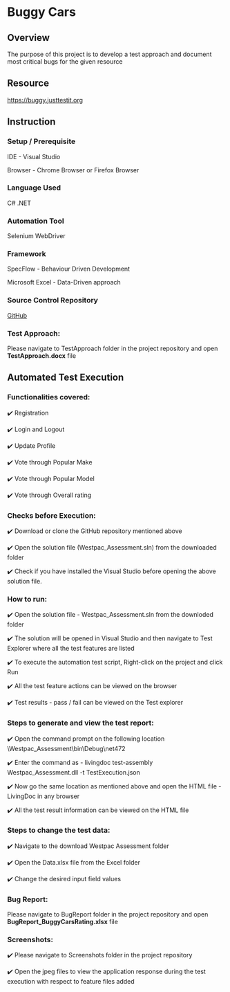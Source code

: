 # Buggy Cars
 
## Overview 
The purpose of this project is to develop a test approach and document most critical bugs for the given resource
## Resource 
https://buggy.justtestit.org 

## Instruction
### Setup / Prerequisite 
IDE - Visual Studio

Browser - Chrome Browser or Firefox Browser
### Language Used 
C# .NET
### Automation Tool  
Selenium WebDriver
### Framework 
SpecFlow - Behaviour Driven Development

Microsoft Excel - Data-Driven approach
### Source Control Repository 
[GitHub]( https://github.com/MariaSagayaraj/Westpac_Assessment)

### Test Approach:

Please navigate to TestApproach folder in the project repository and open **TestApproach.docx** file

## Automated Test Execution

### Functionalities covered:
:heavy_check_mark: Registration 

:heavy_check_mark: Login and Logout

:heavy_check_mark: Update Profile

:heavy_check_mark: Vote through Popular Make

:heavy_check_mark: Vote through Popular Model

:heavy_check_mark: Vote through Overall rating

### Checks before Execution:
:heavy_check_mark: Download or clone the GitHub repository mentioned above 
 
:heavy_check_mark: Open the solution file (Westpac_Assessment.sln) from the downloaded folder
 
:heavy_check_mark: Check if you have installed the Visual Studio before opening the above solution file.
 
### How to run:
 
:heavy_check_mark: Open the solution file - Westpac_Assessment.sln from the downloded folder
 
:heavy_check_mark: The solution will be opened in Visual Studio and then navigate to Test Explorer where all the test features are listed
 
:heavy_check_mark: To execute the automation test script, Right-click on the project and click Run
 
:heavy_check_mark: All the test feature actions can be viewed on the browser
 
:heavy_check_mark: Test results - pass / fail can be viewed on the Test explorer
 

### Steps to generate and view the test report:

:heavy_check_mark: Open the command prompt on the following location \Westpac_Assessment\bin\Debug\net472

:heavy_check_mark: Enter the command as - livingdoc test-assembly Westpac_Assessment.dll -t TestExecution.json

:heavy_check_mark: Now go the same location as mentioned above and open the HTML file - LivingDoc in any browser

:heavy_check_mark: All the test result information can be viewed on the HTML file


### Steps to change the test data:

:heavy_check_mark: Navigate to the download Westpac Assessment folder

:heavy_check_mark: Open the Data.xlsx file from the Excel folder

:heavy_check_mark: Change the desired input field values


### Bug Report:

Please navigate to BugReport folder in the project repository and open **BugReport_BuggyCarsRating.xlsx** file


### Screenshots:

:heavy_check_mark: Please navigate to Screenshots folder in the project repository 

:heavy_check_mark: Open the jpeg files to view the application response during the test execution with respect to feature files added


